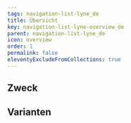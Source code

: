 ```yaml
---
tags: navigation-list-lyne_de
title: Übersicht
key: navigation-list-lyne-overview_de
parent: navigation-list-lyne_de
icon: overview
order: 1
permalink: false
eleventyExcludeFromCollections: true
---
```


## Zweck

## Varianten

